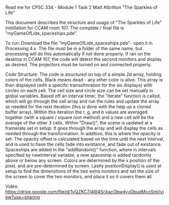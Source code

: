 Read me for CPSC 334 - Module 1 Task 2
Matt Albritton
"The Sparkles of Life"

This document describes the structure and usage of "The Sparkles of Life" instillation for CCAM room 107. The complete / final file is "myGameOfLide_spaceships.pde". 

To run:
Download the file "myGameOfLide_spaceships.pde"- open it in Processing 4.x. The file must be in a folder of the same name, but processing will do this automatically if not done properly. If ran on the desktop in CCAM 107, the code will detect the second monitors and display as desired. The projectors must be turned on and connected properly.


Code Structure:
The code is structured on top of a simple 2d array, holding colors of the cells. Black means dead - any other color is alive.
This array is than displayed (with a specific transofmration for the six displays) with circles on each cell. The cell size and circle size can be set manually in global variables.
Based off an interval timer, the "iterate" function is called, which will go through the cell array and run the rules and update the array as needed for the next iteration (this is done with the help up a cloned buffer array). Within this iteration the r, g, and b values are averaged together (with a square / square root method) and a new cell will be the average of the other 3 cells.
Within "Draw()", the scene is updated at a framerate set in setup. It goes through the array and will display the cells as needed through the transformation. In addition, this is where the opacity is set. The opacity offset is calculated based on the time until the next interval, and is used to have the cells fade into existance, and fade out of existance. 
Spaceships are added in the "addRandom()" function, where in intervals specified by newInterval variable, a new spaceship is added randomly above or below any screen. 
Colors are determined by the x position of the pixel, and are pre-determined by screen.
Lastly positionDisplay() is used at setup to find the dimenstions of the two extra monitors and set the size of the screen to cover the two monitors, and place it so it covers them all.

Video:
https://drive.google.com/file/d/1vQZKC7I46I4SckacObwdyyDbudMcoSmI/view?usp=sharing

